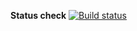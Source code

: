 **Status check** [![Build status](https://ci.appveyor.com/api/projects/status/9tn9ndbc7whhphkg/branch/master?svg=true)](https://ci.appveyor.com/project/tuzova/delivery-card/branch/master)
